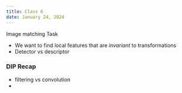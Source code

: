 ```yaml
---
title: Class 6
date: January 24, 2024
---
```


Image matching Task

- We want to find local features that are *invariant* to transformations
- Detector vs descriptor

### DIP Recap

- filtering vs convolution
- 

